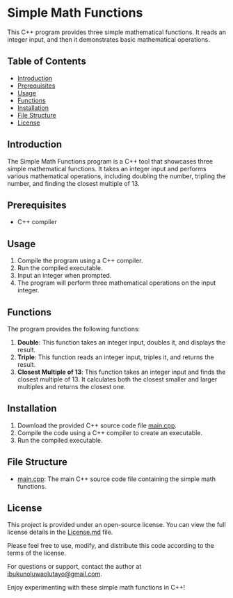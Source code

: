 # Simple Math Functions

This C++ program provides three simple mathematical functions. It reads an integer input, and then it demonstrates basic mathematical operations.

## Table of Contents
- [Introduction](#introduction)
- [Prerequisites](#prerequisites)
- [Usage](#usage)
- [Functions](#functions)
- [Installation](#installation)
- [File Structure](#file-structure)
- [License](#license)

## Introduction<a name="introduction"></a>
The Simple Math Functions program is a C++ tool that showcases three simple mathematical functions. It takes an integer input and performs various mathematical operations, including doubling the number, tripling the number, and finding the closest multiple of 13.

## Prerequisites<a name="prerequisites"></a>
- C++ compiler

## Usage<a name="usage"></a>
1. Compile the program using a C++ compiler.
2. Run the compiled executable.
3. Input an integer when prompted.
4. The program will perform three mathematical operations on the input integer.

## Functions<a name="functions"></a>
The program provides the following functions:
1. **Double**: This function takes an integer input, doubles it, and displays the result.
2. **Triple**: This function reads an integer input, triples it, and returns the result.
3. **Closest Multiple of 13**: This function takes an integer input and finds the closest multiple of 13. It calculates both the closest smaller and larger multiples and returns the closest one.

## Installation<a name="installation"></a>
1. Download the provided C++ source code file [main.cpp](main.cpp).
2. Compile the code using a C++ compiler to create an executable.
3. Run the compiled executable.

## File Structure<a name="file-structure"></a>
- [main.cpp](main.cpp): The main C++ source code file containing the simple math functions.

## License<a name="license"></a>
This project is provided under an open-source license. You can view the full license details in the [License.md](../../License.md) file.

Please feel free to use, modify, and distribute this code according to the terms of the license.

For questions or support, contact the author at [ibukunoluwaolutayo@gmail.com](mailto:ibukunoluwaolutayo@gmail.com).

Enjoy experimenting with these simple math functions in C++!
